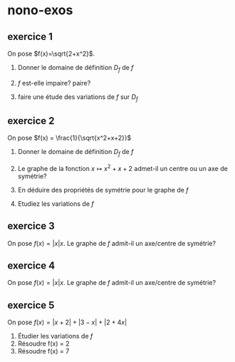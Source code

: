 # nono-exos

## exercice 1

On pose $f(x)=\sqrt{2+x^2}$.

1) Donner le domaine de définition $D_f$ de $f$

2) $f$ est-elle impaire? paire?

3) faire une étude des variations de $f$ sur $D_f$

## exercice 2

On pose $f(x) = \frac{1}{\sqrt{x^2+x+2}}$

1) Donner le domaine de définition $D_f$ de $f$

2) Le graphe de la fonction $x\mapsto {x^2+x+2}$ admet-il un centre ou un axe de symétrie?

3) En déduire des propriétés de symétrie pour le graphe de $f$

4) Etudiez les variations de $f$

## exercice 3
On pose $f(x) = |x|x$. Le graphe de $f$ admit-il un axe/centre de symétrie?

## exercice 4
On pose $f(x) = |x|x$. Le graphe de $f$ admit-il un axe/centre de symétrie?

## exercice 5

On pose $f(x) = |x+2| + |3-x| + |2+4x|$

1) Étudier les variations de $f$
2) Résoudre f(x) = 2
3) Résoudre f(x) = 7
